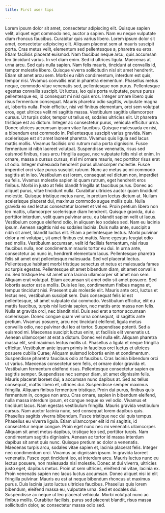 ```yaml
---
title: First user tips

---
```

Lorem ipsum dolor sit amet, consectetur adipiscing elit. Quisque sapien velit, aliquet eget commodo nec, auctor a sapien. Nam eu neque vulputate diam rhoncus faucibus. Curabitur quis varius libero. Lorem ipsum dolor sit amet, consectetur adipiscing elit. Aliquam placerat sem at mauris suscipit porta. Cras metus velit, elementum sed pellentesque a, pharetra eu eros. Etiam facilisis placerat euismod. Nam faucibus neque arcu, quis accumsan leo tincidunt varius. In vel diam enim. Sed id ultrices ligula. Maecenas at urna arcu. Sed quis nulla sapien. Nam felis mauris, tincidunt at convallis id, tempor molestie libero. Quisque viverra sollicitudin nisl sit amet hendrerit. Etiam sit amet arcu sem. Morbi eu nibh condimentum, interdum est quis, tempor nisi. Vivamus convallis erat in pharetra elementum. Phasellus metus neque, commodo vitae venenatis sed, pellentesque non purus. Pellentesque egestas convallis suscipit. Ut luctus, leo quis porta vulputate, purus purus pellentesque ex, id consequat mi nisl quis eros. Integer ornare libero quis risus fermentum consequat. Mauris pharetra odio sagittis, vulputate magna at, lobortis nulla. Proin efficitur, nisi vel finibus elementum, orci sem volutpat eros, eget ultrices velit mi sagittis massa. Vestibulum sagittis ullamcorper cursus. Ut turpis dolor, tempor ut tellus et, sodales ultricies elit. Ut pharetra tristique est ac dictum. Integer ac consectetur purus, vehicula efficitur urna. Donec ultrices accumsan ipsum vitae faucibus. Quisque malesuada ex nisi, a bibendum erat commodo in. Pellentesque suscipit varius gravida. Nam scelerisque est sit amet laoreet pharetra. Vivamus quis ligula sed lacus mattis mollis. Vivamus facilisis orci rutrum nulla porta dignissim. Fusce fermentum id nibh laoreet volutpat. Suspendisse venenatis, risus sed euismod finibus, risus arcu fringilla augue, nec vulputate felis nisl et enim. In ornare, massa a cursus cursus, nisl mi ornare mauris, nec porttitor risus erat ut odio. Integer malesuada hendrerit purus ullamcorper molestie. Fusce imperdiet orci vitae purus suscipit rutrum. Nunc ac metus ac mi commodo sagittis at in leo. Vestibulum est lorem, consequat vel dictum non, imperdiet eu felis. Vivamus molestie sapien id quam rutrum, eget hendrerit eros finibus. Morbi in justo at felis blandit fringilla at faucibus purus. Donec ac aliquet purus, vitae tincidunt nulla. Curabitur ultricies auctor quam tincidunt molestie. Quisque tristique metus nunc, in pretium lectus dictum at. Nullam scelerisque placerat dui, maximus commodo augue mollis quis. Nulla gravida ex sed lectus consectetur laoreet et vel ex. Proin pretium libero non leo mattis, ullamcorper scelerisque diam hendrerit. Quisque gravida, dui a porttitor interdum, velit quam pulvinar arcu, eu blandit sapien velit ut lacus. Vestibulum congue eleifend odio, in aliquam leo sodales sed. Nam eu lacinia ipsum. Aenean sagittis nisl eu sodales lacinia. Duis nulla ante, suscipit a nibh sit amet, blandit luctus elit. Etiam a pellentesque lectus. Morbi pulvinar dolor a mi volutpat, sit amet finibus est mattis. Nunc egestas feugiat odio sed mollis. Vestibulum accumsan, velit id facilisis fermentum, nisi risus faucibus nulla, non condimentum mauris tortor eu dui. In urna ante, consectetur ac nunc in, hendrerit elementum lacus. Pellentesque pharetra felis sit amet erat pellentesque malesuada. Sed vel placerat lectus. Pellentesque habitant morbi tristique senectus et netus et malesuada fames ac turpis egestas. Pellentesque sit amet bibendum diam, sit amet convallis mi. Sed tristique leo sit amet urna lacinia ullamcorper sit amet non sem. Aliquam erat volutpat. Etiam accumsan sit amet odio sit amet posuere. Sed lobortis auctor est a mollis. Duis leo leo, condimentum finibus magna et, tempus tincidunt nisi. Praesent quis molestie elit. Mauris ante orci, luctus et lectus nec, vestibulum suscipit sem. Duis consequat felis id est pellentesque, sit amet vulputate dui commodo. Vestibulum efficitur, elit eu mattis faucibus, turpis nisl lacinia sapien, nec mattis ante massa non felis. Nulla at gravida orci, nec blandit nisl. Duis sed erat a tortor accumsan scelerisque. Donec congue quam vel urna consequat, id sagittis ante pretium. Vivamus posuere, arcu nec tincidunt eleifend, ligula metus convallis odio, nec pulvinar dui leo at tortor. Suspendisse potenti. Sed a euismod mi. Maecenas suscipit luctus enim, ut facilisis elit venenatis ut. Aenean ullamcorper at erat a dictum. Donec vel nulla elit. Aliquam pharetra massa elit, sed maximus lectus mollis ut. Phasellus a ligula et neque fringilla efficitur. Vestibulum ante ipsum primis in faucibus orci luctus et ultrices posuere cubilia Curae; Aliquam euismod lobortis enim et condimentum. Suspendisse pharetra faucibus odio at faucibus. Cras lacinia bibendum orci ut varius. Maecenas consectetur sem felis, et ornare dolor gravida et. Vestibulum fermentum eleifend risus. Pellentesque consectetur sapien eu sagittis semper. Suspendisse nec semper diam, sit amet dignissim felis. Mauris placerat laoreet dui, a accumsan nunc dapibus at. Sed ac tellus consequat, mattis libero et, ultrices dui. Suspendisse semper maximus fringilla. Aliquam finibus fermentum tristique. Proin dui purus, finibus quis fermentum in, congue non arcu. Cras ornare, sapien in bibendum eleifend, nulla massa interdum ipsum, et congue neque ex vel odio. Vivamus et tincidunt lacus. Nam egestas vestibulum fringilla. Mauris gravida vestibulum cursus. Nam auctor lacinia nunc, sed consequat lorem dapibus quis. Phasellus sagittis viverra bibendum. Fusce tristique nec dui quis tempus. Phasellus eu viverra ligula. Etiam ullamcorper elit id mi sagittis, id consectetur neque congue. Proin eget nunc nec mi venenatis ullamcorper. Aliquam sit amet metus dapibus, tristique leo sed, porttitor turpis. Nam condimentum sagittis dignissim. Aenean ac tortor id massa interdum dapibus sit amet quis nunc. Quisque pretium ac dolor a venenatis. Maecenas turpis arcu, sodales vitae sapien et, lacinia placerat felis. Integer nec condimentum orci. Vivamus ac dignissim ipsum. In gravida laoreet venenatis. Fusce eget tincidunt leo, at interdum arcu. Mauris luctus nunc eu lectus posuere, non malesuada nisi molestie. Donec at dui viverra, ultricies justo eget, dapibus metus. Proin ut sem ultrices, eleifend mi vitae, lacinia ex. Proin venenatis sapien nec lacus luctus accumsan. Donec aliquet nisi id elit fringilla pulvinar. Mauris eu est at neque bibendum rhoncus ut maximus purus. Duis lacinia justo luctus ultricies faucibus. Phasellus quis lorem bibendum, eleifend massa eu, vulputate urna. Sed et sodales dui. Suspendisse ac neque ut leo placerat vehicula. Morbi volutpat nunc ac finibus mollis. Curabitur facilisis, purus sed placerat blandit, risus massa sollicitudin dolor, ac consectetur massa odio sed.